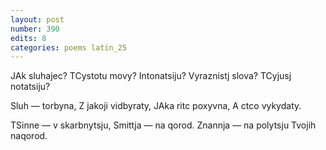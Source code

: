```yaml
---
layout: post
number: 390
edits: 8
categories: poems latin_25
---
```


JAk sluhajec?
TCystotu movy? 
Intonatsiju?
Vyraznistj slova?
TCyjusj notatsiju? 

Sluh — torbyna,
Z jakoji vidbyraty, 
JAka ritc poxyvna,
A ctco vykydaty.

TSinne — v skarbnytsju, 
Smittja — na qorod.
Znannja — na polytsju
Tvojih naqorod.
